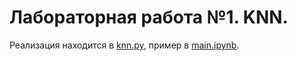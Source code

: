 # Лабораторная работа №1. KNN.

Реализация находится в [knn.py](./knn.py), пример в [main.ipynb](./main.ipynb).
